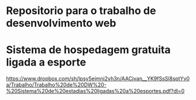 # Repositorio para o trabalho de desenvolvimento web

# Sistema	de hospedagem	gratuita	ligada a	esporte

https://www.dropbox.com/sh/lpsy5ejmni2yh3n/AACivan__YK9fSsSl8sptYv0a/Trabalho/Trabalho%20de%20DW%20-%20Sistema%20de%20estadias%20ligadas%20a%20esportes.pdf?dl=0

